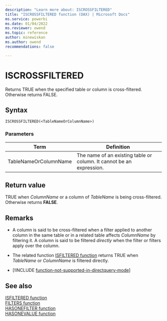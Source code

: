 ```yaml
---
description: "Learn more about: ISCROSSFILTERED"
title: "ISCROSSFILTERED function (DAX) | Microsoft Docs"
ms.service: powerbi 
ms.date: 01/04/2022
ms.reviewer: owend
ms.topic: reference
author: minewiskan
ms.author: owend 
recommendations: false

---
```

# ISCROSSFILTERED

Returns TRUE when the specified table or column is cross-filtered. Otherwise returns FALSE.
  
## Syntax  
  
```dax
ISCROSSFILTERED(<TableNameOrColumnName>)  
```
  
### Parameters  

|Term|Definition|  
|--------|--------------|  
|TableNameOrColumnName|The name of an existing table or column. It cannot be an expression.|
  
## Return value

TRUE when *ColumnName* or a column of *TableName* is being cross-filtered. Otherwise returns **FALSE**.
  
## Remarks  
  
- A column is said to be cross-filtered when a filter applied to another column in the same table or in a related table affects *ColumnName* by filtering it. A column is said to be filtered *directly* when the filter or filters apply over the column.  
  
- The related function [ISFILTERED function](isfiltered-function-dax.md) returns TRUE when *TableName* or *ColumnName* is filtered directly.  

- [!INCLUDE [function-not-supported-in-directquery-mode](includes/function-not-supported-in-directquery-mode.md)]

## See also

[ISFILTERED function](isfiltered-function-dax.md)  
[FILTERS function](filters-function-dax.md)  
[HASONEFILTER function](hasonefilter-function-dax.md)  
[HASONEVALUE function](hasonevalue-function-dax.md)  
